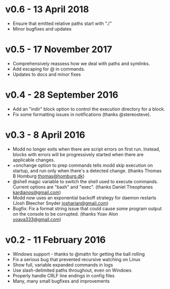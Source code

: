 
# v0.6 - 13 April 2018

* Ensure that emitted relative paths start with "./"
* Minor bugfixes and updates


# v0.5 - 17 November 2017

* Comprehensively reassess how we deal with paths and symlinks.
* Add escaping for @ in commands.
* Updates to docs and minor fixes


# v0.4 - 28 September 2016

* Add an "indir" block option to control the execution directory for a block.
* Fix some formatting issues in notifications (thanks @stereosteve).


# v0.3 - 8 April 2016

* Modd no longer exits when there are script errors on first run. Instead,
blocks with errors will be progressively started when there are applicable
changes.
* +onchange option to prep commands tells modd skip execution on startup, and
run only when there's a detected change. (thanks Thomas B Homburg
<thomas@homburg.dk>)
* @shell magic variable to switch the shell used to execute commands. Current
options are "bash" and "exec". (thanks Daniel Theophanes
<kardianos@gmail.com>)
* Modd now uses an exponential backoff strategy for daemon restarts (Josh
Bleecher Snyder <josharian@gmail.com>)
* Bugfix: Fix a format string issue that could cause some program output on the
console to be corrupted. (thanks Yoav Alon <yoava333@gmail.com>)


# v0.2 - 11 February 2016

* Windows support - thanks to @mattn for getting the ball rolling
* Fix a serious bug that prevented recursive watching on Linux
* Show full, variable expanded commands in logs
* Use slash-delimited paths throughout, even on Windows
* Properly handle CRLF line endings in config files
* Many, many small bugfixes and improvements
